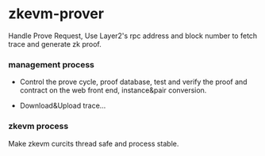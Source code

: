 # zkevm-prover
Handle Prove Request, Use Layer2's rpc address and block number to fetch trace and generate zk proof.

### management process
* Control the prove cycle, proof database, test and verify the proof and contract on the web front end, instance&pair conversion.

* Download&Upload trace...

<!-- ### trace process
Download&Upload trace... -->

### zkevm process
Make zkevm curcits thread safe and process stable.
